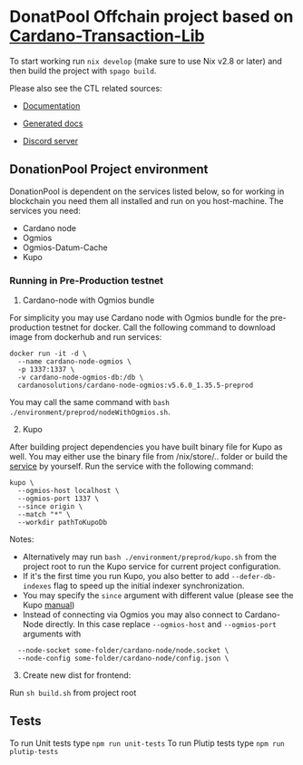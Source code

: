 # DonatPool Offchain project based on [Cardano-Transaction-Lib](https://github.com/Plutonomicon/cardano-transaction-lib/tree/develop/doc)

To start working run `nix develop` (make sure to use Nix v2.8 or later) and then build the project with `spago build`.

Please also see the CTL related sources:

- [Documentation](https://github.com/Plutonomicon/cardano-transaction-lib/tree/develop/doc)

- [Generated docs](https://plutonomicon.github.io/cardano-transaction-lib/)

- [Discord server](https://discord.gg/JhbexnV9Pc)


## DonationPool Project environment 

DonationPool is dependent on the services listed below, so for working in blockchain you need them all installed and run on you host-machine. The services you need:

- Cardano node
- Ogmios
- Ogmios-Datum-Cache
- Kupo 

### Running in Pre-Production testnet 

1. Cardano-node with Ogmios bundle

For simplicity you may use Cardano node with Ogmios bundle for the pre-production testnet for docker. Call the following command to download image from dockerhub and run services:
```
docker run -it -d \
  --name cardano-node-ogmios \
  -p 1337:1337 \
  -v cardano-node-ogmios-db:/db \
  cardanosolutions/cardano-node-ogmios:v5.6.0_1.35.5-preprod
  ```
You may call the same command with `bash ./environment/preprod/nodeWithOgmios.sh`.

2. Kupo

After building project dependencies you have built binary file for Kupo as well. You may either use the binary file from /nix/store/.. folder or build the [service](https://github.com/CardanoSolutions/kupo) by yourself.
Run the service with the following command:
```
kupo \
  --ogmios-host localhost \
  --ogmios-port 1337 \
  --since origin \
  --match "*" \
  --workdir pathToKupoDb
```

Notes: 
- Alternatively may run `bash ./environment/preprod/kupo.sh` from the project root to run the Kupo service for current project configuration.
- If it's the first time you run Kupo, you also better to add `--defer-db-indexes` flag to speed up the initial indexer synchronization.
- You may specify the `since` argument with different value (please see the Kupo [manual](https://cardanosolutions.github.io/kupo/)) 
- Instead of connecting via Ogmios you may also connect to Cardano-Node directly. In this case replace `--ogmios-host` and `--ogmios-port` arguments with

```
  --node-socket some-folder/cardano-node/node.socket \
  --node-config some-folder/cardano-node/config.json \
```

3. Create new dist for frontend:

Run `sh build.sh` from project root

## Tests

To run Unit tests type `npm run unit-tests`
To run Plutip tests type `npm run plutip-tests`
